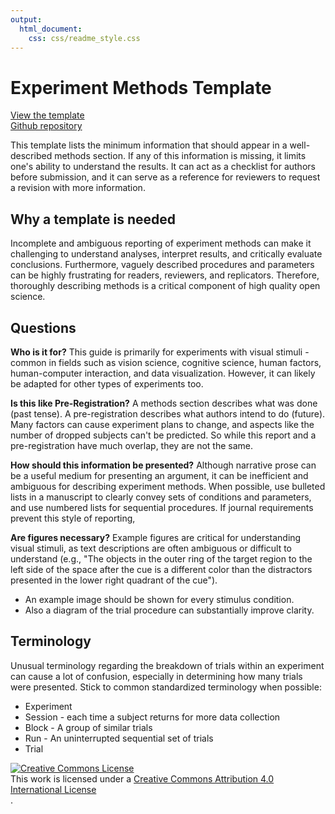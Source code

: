 ```yaml
---
output: 
  html_document:
    css: css/readme_style.css
---
```

# Experiment Methods Template

[View the template](http://steveharoz.com/public/experimentmethods/Experiment_Methods_Template.html)  
[Github repository](https://github.com/steveharoz/Experiment-Methods-Template)

This template lists the minimum information that should appear in a well-described methods section. If any of this information is missing, it limits one's ability to understand the results. It can act as a checklist for authors before submission, and it can serve as a reference for reviewers to request a revision with more information. 

## Why a template is needed
Incomplete and ambiguous reporting of experiment methods can make it challenging to understand analyses, interpret results, and critically evaluate conclusions. Furthermore, vaguely described procedures and parameters can be highly frustrating for readers, reviewers, and replicators. Therefore, thoroughly describing methods is a critical component of high quality open science. 

## Questions

**Who is it for?** This guide is primarily for experiments with visual stimuli - common in fields such as vision science, cognitive science, human factors, human-computer interaction, and data visualization. However, it can likely be adapted for other types of experiments too.

**Is this like Pre-Registration?** A methods section describes what was done (past tense). A pre-registration describes what authors intend to do (future). Many factors can cause experiment plans to change, and aspects like the number of dropped subjects can't be predicted. So while this report and a pre-registration have much overlap, they are not the same.

**How should this information be presented?** Although narrative prose can be a useful medium for presenting an argument, it can be inefficient and ambiguous for describing experiment methods. When possible, use bulleted lists in a manuscript to clearly convey sets of conditions and parameters, and use numbered lists for sequential procedures. If journal requirements prevent this style of reporting, 

**Are figures necessary?** Example figures are critical for understanding visual stimuli, as text descriptions are often ambiguous or difficult to understand (e.g., "The objects in the outer ring of the target region to the left side of the space after the cue is a different color than the distractors presented in the lower right quadrant of the cue").

* An example image should be shown for every stimulus condition. 
* Also a diagram of the trial procedure can substantially improve clarity.

## Terminology 
Unusual terminology regarding the breakdown of trials within an experiment can cause a lot of confusion, especially in determining how many trials were presented. Stick to common standardized terminology when possible:

* Experiment
* Session - each time a subject returns for more data collection
* Block - A group of similar trials
* Run - An uninterrupted sequential set of trials
* Trial
  
  
<div id="license"><a rel="license" href="http://creativecommons.org/licenses/by/4.0/"><img alt="Creative Commons License" style="border-width:0" src="https://i.creativecommons.org/l/by/4.0/88x31.png" /></a><br />This work is licensed under a <a rel="license" href="http://creativecommons.org/licenses/by/4.0/">Creative Commons Attribution 4.0 International License</a></div>.
